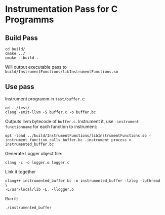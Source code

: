 # Instrumentation Pass for C Programms

## Build Pass

    cd build/
    cmake ../
    cmake --build .

Will output executable pass to `build/InstrumentFunctions/libInstrumentFunctions.so`

## Use pass

Instrument programm in `test/buffer.c`:

    cd ../test/
    clang -emit-llvm -S buffer.c -o buffer.bc

Outputs llvm bytecode of `buffer.c`.
Instrument it, use `-instrument functionname` for each function to instrument:

    opt -load ../build/InstrumentFunctions/libInstrumentFunctions.so -instrument_function_calls buffer.bc -instrument process > instrumented_buffer.bc

Generate Logger object file:

    clang -c -o logger.o logger.c

Link it together

    clang++ instrumented_buffer.bc -o instrumented_buffer -lzlog -lpthread \
    -L/usr/local/lib -L. -llogger.o

Run it:

    ./instrumented_buffer

